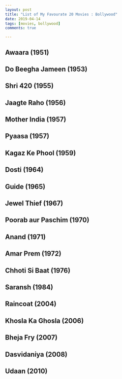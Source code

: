 ```yaml
---
layout: post
title: "List of My Favourate 20 Movies : Bollywood"
date: 2019-04-14
tags: [movies, bollywood]
comments: true

---
```


## Awaara (1951)
## Do Beegha Jameen (1953)
## Shri 420 (1955)
## Jaagte Raho (1956)
## Mother India (1957)
## Pyaasa (1957)
## Kagaz Ke Phool (1959)
## Dosti (1964)
## Guide (1965)
## Jewel Thief (1967)
## Poorab aur Paschim (1970)
## Anand (1971)
## Amar Prem (1972)
## Chhoti Si Baat (1976)
## Saransh (1984)
## Raincoat (2004)
## Khosla Ka Ghosla (2006)
## Bheja Fry (2007)
## Dasvidaniya (2008)
## Udaan (2010)


